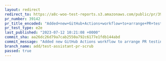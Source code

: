 ```yaml
---
layout: redirect
redirect_to: https://a8c-woo-test-reports.s3.amazonaws.com/public/pr/39142/e2e/index.html
pr_number: 39142
pr_title_encoded: "Added+new+GitHub+Actions+workflow+to+arrange+PR+testing+scrub+sessions"
pr_test_type: e2e
last_published: "2023-07-12 10:21:08 +0000"
commit_sha: aa26dc26d79a7cab2550a792c6177e1fdb144abd
commit_message: "Added new GitHub Actions workflow to arrange PR testing scrub sessions"
branch_name: add/test-assistant-pr-scrub
passed: true
---
```

